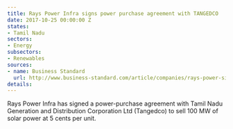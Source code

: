 ```yaml
---
title: Rays Power Infra signs power purchase agreement with TANGEDCO
date: 2017-10-25 00:00:00 Z
states:
- Tamil Nadu
sectors:
- Energy
subsectors:
- Renewables
sources:
- name: Business Standard
  url: http://www.business-standard.com/article/companies/rays-power-signs-pact-with-tangedco-to-sell-solar-power-at-rs-3-47-per-unit-117101700406_1.html
details: 
---
```


Rays Power Infra has signed a power-purchase agreement with Tamil Nadu Generation and Distribution Corporation Ltd (Tangedco) to sell 100 MW of solar power at 5 cents per unit. 
